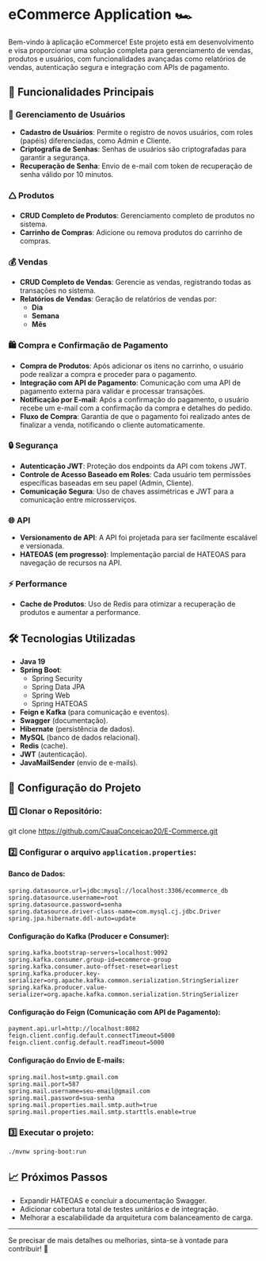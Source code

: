 # eCommerce Application 🏎️

Bem-vindo à aplicação eCommerce! Este projeto está em desenvolvimento e visa proporcionar uma solução completa para gerenciamento de vendas, produtos e usuários, com funcionalidades avançadas como relatórios de vendas, autenticação segura e integração com APIs de pagamento.

## 🧩 Funcionalidades Principais

### 👤 Gerenciamento de Usuários

- **Cadastro de Usuários**: Permite o registro de novos usuários, com roles (papéis) diferenciadas, como Admin e Cliente.
- **Criptografia de Senhas**: Senhas de usuários são criptografadas para garantir a segurança.
- **Recuperação de Senha**: Envio de e-mail com token de recuperação de senha válido por 10 minutos.

### 🛆 Produtos

- **CRUD Completo de Produtos**: Gerenciamento completo de produtos no sistema.
- **Carrinho de Compras**: Adicione ou remova produtos do carrinho de compras.

### 💰 Vendas

- **CRUD Completo de Vendas**: Gerencie as vendas, registrando todas as transações no sistema.
- **Relatórios de Vendas**: Geração de relatórios de vendas por:
  - **Dia**
  - **Semana**
  - **Mês**

### 🛍️ Compra e Confirmação de Pagamento

- **Compra de Produtos**: Após adicionar os itens no carrinho, o usuário pode realizar a compra e proceder para o pagamento.
- **Integração com API de Pagamento**: Comunicação com uma API de pagamento externa para validar e processar transações.
- **Notificação por E-mail**: Após a confirmação do pagamento, o usuário recebe um e-mail com a confirmação da compra e detalhes do pedido. 
- **Fluxo de Compra**: Garantia de que o pagamento foi realizado antes de finalizar a venda, notificando o cliente automaticamente.

### 🔒 Segurança

- **Autenticação JWT**: Proteção dos endpoints da API com tokens JWT.
- **Controle de Acesso Baseado em Roles**: Cada usuário tem permissões específicas baseadas em seu papel (Admin, Cliente).
- **Comunicação Segura**: Uso de chaves assimétricas e JWT para a comunicação entre microsserviços.

### 🌐 API

- **Versionamento de API**: A API foi projetada para ser facilmente escalável e versionada.
- **HATEOAS (em progresso)**: Implementação parcial de HATEOAS para navegação de recursos na API.

### ⚡ Performance

- **Cache de Produtos**: Uso de Redis para otimizar a recuperação de produtos e aumentar a performance.

## 🛠️ Tecnologias Utilizadas

- **Java 19**
- **Spring Boot**:
  - Spring Security
  - Spring Data JPA
  - Spring Web
  - Spring HATEOAS
- **Feign e Kafka** (para comunicação e eventos).
- **Swagger** (documentação).
- **Hibernate** (persistência de dados).
- **MySQL** (banco de dados relacional).
- **Redis** (cache).
- **JWT** (autenticação).
- **JavaMailSender** (envio de e-mails).

## 🚧 Configuração do Projeto

### 1️⃣ Clonar o Repositório:


git clone https://github.com/CauaConceicao20/E-Commerce.git

### 2️⃣ Configurar o arquivo `application.properties`:

#### Banco de Dados:

```properties
spring.datasource.url=jdbc:mysql://localhost:3306/ecommerce_db
spring.datasource.username=root
spring.datasource.password=senha
spring.datasource.driver-class-name=com.mysql.cj.jdbc.Driver
spring.jpa.hibernate.ddl-auto=update
```

#### Configuração do Kafka (Producer e Consumer):

```properties
spring.kafka.bootstrap-servers=localhost:9092
spring.kafka.consumer.group-id=ecommerce-group
spring.kafka.consumer.auto-offset-reset=earliest
spring.kafka.producer.key-serializer=org.apache.kafka.common.serialization.StringSerializer
spring.kafka.producer.value-serializer=org.apache.kafka.common.serialization.StringSerializer

```

#### Configuração do Feign (Comunicação com API de Pagamento):

```properties
payment.api.url=http://localhost:8082
feign.client.config.default.connectTimeout=5000
feign.client.config.default.readTimeout=5000
```

#### Configuração do Envio de E-mails:

```properties
spring.mail.host=smtp.gmail.com
spring.mail.port=587
spring.mail.username=seu-email@gmail.com
spring.mail.password=sua-senha
spring.mail.properties.mail.smtp.auth=true
spring.mail.properties.mail.smtp.starttls.enable=true
```

### 3️⃣ Executar o projeto:

```sh
./mvnw spring-boot:run
```

## 📈 Próximos Passos

- Expandir HATEOAS e concluir a documentação Swagger.
- Adicionar cobertura total de testes unitários e de integração.
- Melhorar a escalabilidade da arquitetura com balanceamento de carga.

---

Se precisar de mais detalhes ou melhorias, sinta-se à vontade para contribuir! 🚀

